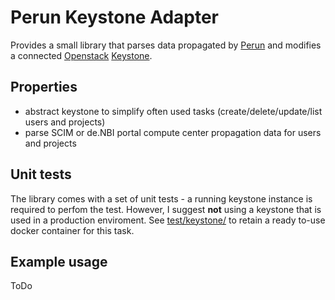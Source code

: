 # Perun Keystone Adapter

Provides a small library that parses data propagated by [Perun](https://perun.elixir-czech.cz) and modifies a connected [Openstack](https://www.openstack.org) [Keystone]().

## Properties
 -  abstract keystone to simplify often used tasks (create/delete/update/list users and projects) 
 -  parse SCIM or de.NBI portal compute center propagation data for users and projects 


## Unit tests
The library comes with a set of unit tests - a running keystone instance is required to perfom the test. However, I suggest __not__ using a keystone that is used in a production enviroment. See [test/keystone/](/test/keystone) to retain a ready to-use docker container for this task.

## Example usage

ToDo